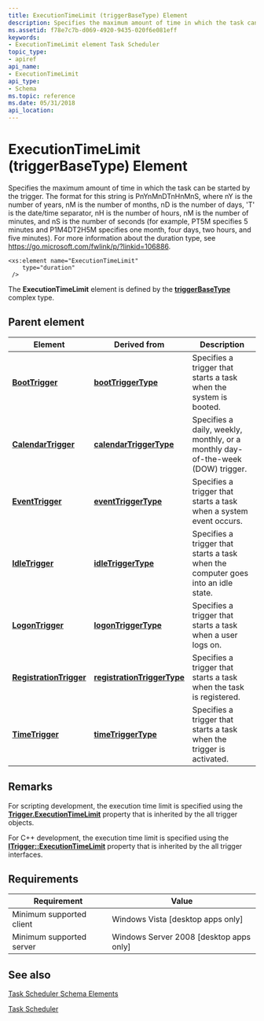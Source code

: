```yaml
---
title: ExecutionTimeLimit (triggerBaseType) Element
description: Specifies the maximum amount of time in which the task can be started by the trigger.
ms.assetid: f78e7c7b-d069-4920-9435-020f6e081eff
keywords:
- ExecutionTimeLimit element Task Scheduler
topic_type:
- apiref
api_name:
- ExecutionTimeLimit
api_type:
- Schema
ms.topic: reference
ms.date: 05/31/2018
api_location: 
---
```


# ExecutionTimeLimit (triggerBaseType) Element

Specifies the maximum amount of time in which the task can be started by the trigger. The format for this string is PnYnMnDTnHnMnS, where nY is the number of years, nM is the number of months, nD is the number of days, 'T' is the date/time separator, nH is the number of hours, nM is the number of minutes, and nS is the number of seconds (for example, PT5M specifies 5 minutes and P1M4DT2H5M specifies one month, four days, two hours, and five minutes). For more information about the duration type, see <https://go.microsoft.com/fwlink/p/?linkid=106886>.

``` syntax
<xs:element name="ExecutionTimeLimit"
    type="duration"
 />
```

The **ExecutionTimeLimit** element is defined by the [**triggerBaseType**](taskschedulerschema-boottriggertype-complextype.md) complex type.

## Parent element



| Element                                                                                     | Derived from                                                                               | Description                                                                                  |
|---------------------------------------------------------------------------------------------|--------------------------------------------------------------------------------------------|----------------------------------------------------------------------------------------------|
| [**BootTrigger**](taskschedulerschema-boottrigger-triggergroup-element.md)                 | [**bootTriggerType**](taskschedulerschema-boottriggertype-complextype.md)                 | Specifies a trigger that starts a task when the system is booted.<br/>                 |
| [**CalendarTrigger**](taskschedulerschema-calendartrigger-triggergroup-element.md)         | [**calendarTriggerType**](taskschedulerschema-calendartriggertype-complextype.md)         | Specifies a daily, weekly, monthly, or a monthly day-of-the-week (DOW) trigger.<br/>   |
| [**EventTrigger**](taskschedulerschema-eventtrigger-triggergroup-element.md)               | [**eventTriggerType**](taskschedulerschema-eventtriggertype-complextype.md)               | Specifies a trigger that starts a task when a system event occurs.<br/>                |
| [**IdleTrigger**](taskschedulerschema-idletrigger-triggergroup-element.md)                 | [**idleTriggerType**](taskschedulerschema-idletriggertype-complextype.md)                 | Specifies a trigger that starts a task when the computer goes into an idle state.<br/> |
| [**LogonTrigger**](taskschedulerschema-logontrigger-triggergroup-element.md)               | [**logonTriggerType**](taskschedulerschema-logontriggertype-complextype.md)               | Specifies a trigger that starts a task when a user logs on.<br/>                       |
| [**RegistrationTrigger**](taskschedulerschema-registrationtrigger-triggergroup-element.md) | [**registrationTriggerType**](taskschedulerschema-registrationtriggertype-complextype.md) | Specifies a trigger that starts a task when the task is registered.<br/>               |
| [**TimeTrigger**](taskschedulerschema-timetrigger-triggergroup-element.md)                 | [**timeTriggerType**](taskschedulerschema-timetriggertype-complextype.md)                 | Specifies a trigger that starts a task when the trigger is activated.<br/>             |



## Remarks

For scripting development, the execution time limit is specified using the [**Trigger.ExecutionTimeLimit**](trigger-executiontimelimit.md) property that is inherited by the all trigger objects.

For C++ development, the execution time limit is specified using the [**ITrigger::ExecutionTimeLimit**](/windows/desktop/api/taskschd/nf-taskschd-itrigger-get_executiontimelimit) property that is inherited by the all trigger interfaces.

## Requirements



| Requirement | Value |
|-------------------------------------|------------------------------------------------------|
| Minimum supported client<br/> | Windows Vista \[desktop apps only\]<br/>       |
| Minimum supported server<br/> | Windows Server 2008 \[desktop apps only\]<br/> |



## See also

<dl> <dt>

[Task Scheduler Schema Elements](task-scheduler-schema-elements.md)
</dt> <dt>

[Task Scheduler](task-scheduler-start-page.md)
</dt> </dl>

 

 





